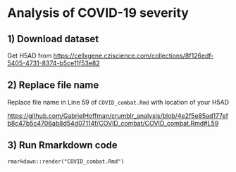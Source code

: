 

# Analysis of COVID-19 severity

## 1) Download dataset 
Get H5AD from https://cellxgene.cziscience.com/collections/8f126edf-5405-4731-8374-b5ce11f53e82

## 2) Replace file name
Replace file name in Line 59 of `COVID_combat.Rmd` with location of your H5AD

https://github.com/GabrielHoffman/crumblr_analysis/blob/4e2f5e85ad177efb8c47b5c4706ab8d54d07114f/COVID_combat/COVID_combat.Rmd#L59

## 3) Run Rmarkdown code
`rmarkdown::render("COVID_combat.Rmd")`